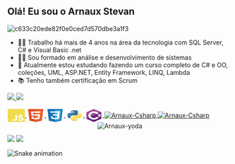 ## Olá! Eu sou o Arnaux Stevan

![c633c20ede82f0e0ced7d570dbe3a1f3](https://user-images.githubusercontent.com/70382532/138322189-2db8df52-9dcb-40a0-88a8-c365466bd33d.gif)


- 👨‍💻 Trabalho há mais de 4 anos na área da tecnologia com SQL Server, C# e Visual Basic .net
- 👨‍🎓 Sou formado em análise e desenvolvimento de sistemas
- 📘 Atualmente estou estudando fazendo um curso completo de C# e OO, coleções, UML, ASP.NET, Entity Framework, LINQ, Lambda
- 📚 Tenho também certificação em Scrum

<div>
  <a href="https://github.com/Arnauxx">
  <img height="180em" src="https://github-readme-stats.vercel.app/api?username=Arnauxx&show_icons=true&theme=tokyonight&include_all_commits=true&count_private=true"/>
  <img height="180em" src="https://github-readme-stats.vercel.app/api/top-langs/?username=Arnauxx&layout=compact&langs_count=7&theme=tokyonight"/>
</div>

<div style="display: inline_block"><br>
  <img align="center" alt="Arnaux-Js" height="30" width="40" src="https://raw.githubusercontent.com/devicons/devicon/master/icons/javascript/javascript-plain.svg">
  <img align="center" alt="Arnaux-HTML" height="30" width="40" src="https://raw.githubusercontent.com/devicons/devicon/master/icons/html5/html5-original.svg">
  <img align="center" alt="Arnaux-CSS" height="30" width="40" src="https://raw.githubusercontent.com/devicons/devicon/master/icons/css3/css3-original.svg">
  <img align="center" alt="Arnaux-Python" height="30" width="40" src="https://raw.githubusercontent.com/devicons/devicon/master/icons/python/python-original.svg">
  <img align="center" alt="Arnaux-Csharp" height="30" width="40" src="https://raw.githubusercontent.com/devicons/devicon/master/icons/csharp/csharp-original.svg">
  <img align="center" alt="Arnaux-Csharp" height="30" width="40" src="https://cdn.icon-icons.com/icons2/2415/PNG/512/dot_net_original_wordmark_logo_icon_146547.png">
  <img align="center" alt="Arnaux-Csharp" height="30" width="40" src="https://altyra.com/wp-content/uploads/2018/11/microsoft-sql-server-logo-png-300x243.png">
  <img align="right" alt="Arnaux-yoda" height="200" width="300" src="http://clubedosgeeks.com.br/wp-content/uploads/2016/01/dormrm.gif">
</div>

  ##
  
<div> 

  <a href = "https://api.whatsapp.com/send?phone=%225511952915636%22"><img src="https://img.shields.io/badge/WhatsApp-25D366?style=for-the-badge&logo=whatsapp&logoColor=white" target="_blank"></a>
  <a href="https://www.linkedin.com/in/arnaux-stevan-6a052a1a4" target="_blank"><img src="https://img.shields.io/badge/-LinkedIn-%230077B5?style=for-the-badge&logo=linkedin&logoColor=white" target="_blank"></a> 
 
  ![Snake animation](https://github.com/arnauxx/arnauxx/blob/output/github-contribution-grid-snake.svg)
 
</div>


